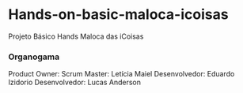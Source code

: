 # Hands-on-basic-maloca-icoisas
Projeto Básico Hands Maloca das iCoisas

###  Organogama
Product Owner:
Scrum Master: Letícia Maiel
Desenvolvedor: Eduardo Izidorio
Desenvolvedor: Lucas Anderson

